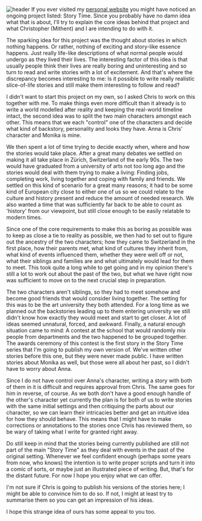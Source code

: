 ![header](http://shinmera.tymoon.eu/public/tumblr_nab94h8v1W1qhttpto3_1280.jpg)
If you ever visited my [personal website](http://shinmera.com/) you might have noticed an ongoing project listed: Story Time. Since you probably have no damn idea what that is about, I'll try to explain the core ideas behind that project and what Christopher (Mithent) and I are intending to do with it.

The sparking idea for this project was the thought about stories in which nothing happens. Or rather, nothing of exciting and story-like essence happens. Just really life-like descriptions of what normal people would undergo as they lived their lives. The interesting factor of this idea is that usually people think their lives are really boring and uninteresting and so turn to read and write stories with a lot of excitement. And that's where the discrepancy becomes interesting to me: Is it possible to write really realistic slice-of-life stories and still make them interesting to follow and read?

I didn't want to start this project on my own, so I asked Chris to work on this together with me. To make things even more difficult than it already is to write a world modelled after reality and keeping the real-world timeline intact, the second idea was to split the two main characters amongst each other. This means that we each "control" one of the characters and decide what kind of backstory, personality and looks they have. Anna is Chris' character and Monika is mine.

We then spent a lot of time trying to decide exactly when, where and how the stories would take place. After a great many debates we settled on making it all take place in Zürich, Switzerland of the early 90s. The two would have graduated from a university of arts not too long ago and the stories would deal with them trying to make a living: Finding jobs, completing work, living together and coping with family and friends. We settled on this kind of scenario for a great many reasons; it had to be some kind of European city close to either one of us so we could relate to the culture and history present and reduce the amount of needed research. We also wanted a time that was sufficiently far back to be able to count as 'history' from our viewpoint, but still close enough to be easily relatable to modern times.

Since one of the core requirements to make this as boring as possible was to keep as close a tie to reality as possible, we then had to set out to figure out the ancestry of the two characters; how they came to Switzerland in the first place, how their parents met, what kind of cultures they inherit from, what kind of events influenced them, whether they were well off or not, what their siblings and families are and what ultimately would lead for them to meet. This took quite a long while to get going and in my opinion there's still a lot to work out about the past of the two, but what we have right now was sufficient to move on to the next crucial step in preparation.

The two characters aren't siblings, so they had to meet somehow and become good friends that would consider living together. The setting for this was to be the art university they both attended. For a long time as we planned out the backstories leading up to them entering university we still didn't know how exactly they would meet and start to get closer. A lot of ideas seemed unnatural, forced, and awkward. Finally, a natural enough situation came to mind: A contest at the school that would randomly mix people from departments and the two happened to be grouped together. The awards ceremony of this contest is the first story in the Story Time series that I'm going to publish my own version of. We've written other stories before this one, but they were never made public. I have written stories about Monika as well, but those were all about her past, so I didn't have to worry about Anna.

Since I do not have control over Anna's character, writing a story with both of them in it is difficult and requires approval from Chris. The same goes for him in reverse, of course. As we both don't have a good enough handle of the other's character yet currently the plan is for both of us to write stories with the same initial settings and then critiquing the parts about our character, so we can learn their intricacies better and get an intuitive idea for how they should behave. This means that I might have to make corrections or annotations to the stories once Chris has reviewed them, so be wary of taking what I write for granted right away.

Do still keep in mind that the stories being currently published are still not part of the main "Story Time" as they deal with events in the past of the original setting. Whenever we feel confident enough (perhaps some years from now, who knows) the intention is to write proper scripts and turn it into a comic of sorts, or maybe just an illustrated piece of writing. But, that's for the distant future. For now I hope you enjoy what we can offer.

I'm not sure if Chris is going to publish his versions of the stories here; I might be able to convince him to do so. If not, I might at least try to summarise them so you can get an impression of his ideas.

I hope this strange idea of ours has some appeal to you too.
